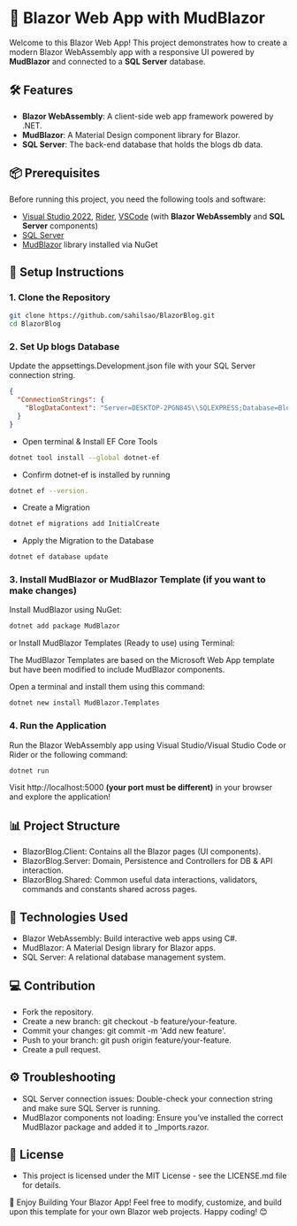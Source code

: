 # 🚀 Blazor Web App with MudBlazor

Welcome to this Blazor Web App! This project demonstrates how to create a modern Blazor WebAssembly app with a responsive UI powered by **MudBlazor** and connected to a **SQL Server** database.

## 🛠️ Features

- **Blazor WebAssembly**: A client-side web app framework powered by .NET.
- **MudBlazor**: A Material Design component library for Blazor.
- **SQL Server**: The back-end database that holds the blogs db data.

## 📦 Prerequisites

Before running this project, you need the following tools and software:

- [Visual Studio 2022](https://visualstudio.microsoft.com/), [Rider](https://www.jetbrains.com/rider/), [VSCode](https://code.visualstudio.com/) (with **Blazor WebAssembly** and **SQL Server** components)
- [SQL Server](https://www.microsoft.com/en-us/sql-server/sql-server-downloads)
- [MudBlazor](https://mudblazor.com/) library installed via NuGet

## 📝 Setup Instructions

### 1. Clone the Repository

```bash
git clone https://github.com/sahilsao/BlazorBlog.git
cd BlazorBlog
```
### 2. Set Up blogs Database

Update the appsettings.Development.json file with your SQL Server connection string.
```json
{
  "ConnectionStrings": {
    "BlogDataContext": "Server=DESKTOP-2PGN845\\SQLEXPRESS;Database=Blogs;Integrated Security=True;Trust Server Certificate=True;Trusted_Connection=True;MultipleActiveResultSets=true;User Id=sa; Password=sa;"
  }
}
```
- Open terminal & Install EF Core Tools

```bash
dotnet tool install --global dotnet-ef
```
- Confirm dotnet-ef is installed by running

```bash
dotnet ef --version.
```
- Create a Migration
```bash
dotnet ef migrations add InitialCreate
```
- Apply the Migration to the Database
```bash
dotnet ef database update
```
### 3. Install MudBlazor or MudBlazor Template (if you want to make changes)

Install MudBlazor using NuGet:
```bash
dotnet add package MudBlazor
```

or Install MudBlazor Templates (Ready to use) using Terminal:

The MudBlazor Templates are based on the Microsoft Web App template but have been modified to include MudBlazor components. 

Open a terminal and install them using this command:
```bash
dotnet new install MudBlazor.Templates
```

### 4. Run the Application

Run the Blazor WebAssembly app using Visual Studio/Visual Studio Code or Rider or the following command:
```bash
dotnet run
```

Visit http://localhost:5000 **(your port must be different)** in your browser and explore the application!

## 📊 Project Structure

- BlazorBlog.Client: Contains all the Blazor pages (UI components).
- BlazorBlog.Server: Domain, Persistence and Controllers for DB & API interaction.
- BlazorBlog.Shared: Common useful data interactions, validators, commands and constants shared across pages.

## 🔧 Technologies Used

- Blazor WebAssembly: Build interactive web apps using C#.
- MudBlazor: A Material Design library for Blazor apps.
- SQL Server: A relational database management system.

## 💻 Contribution

- Fork the repository.
- Create a new branch: git checkout -b feature/your-feature.
- Commit your changes: git commit -m 'Add new feature'.
- Push to your branch: git push origin feature/your-feature.
- Create a pull request.

## ⚙️ Troubleshooting

- SQL Server connection issues: Double-check your connection string and make sure SQL Server is running.
- MudBlazor components not loading: Ensure you’ve installed the correct MudBlazor package and added it to _Imports.razor.

##  🧾 License

- This project is licensed under the MIT License - see the LICENSE.md file for details.

🎉 Enjoy Building Your Blazor App!
Feel free to modify, customize, and build upon this template for your own Blazor web projects. Happy coding! 😊
